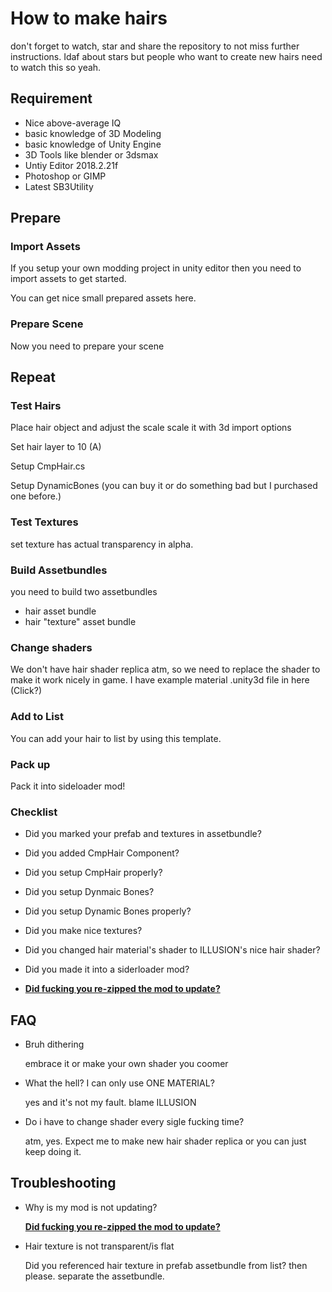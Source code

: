 # How to make hairs

don't forget to watch, star and share the repository to not miss further instructions. Idaf about stars but people who want to create new hairs need to watch this so yeah.

## Requirement
- Nice above-average IQ
- basic knowledge of 3D Modeling
- basic knowledge of Unity Engine
- 3D Tools like blender or 3dsmax
- Untiy Editor 2018.2.21f
- Photoshop or GIMP
- Latest SB3Utility 

## Prepare

### Import Assets

If you setup your own modding project in unity editor then you need to import assets to get started. 

You can get nice small prepared assets here.

### Prepare Scene

Now you need to prepare your scene

## Repeat

### Test Hairs

Place hair object and adjust the scale scale it with 3d import options 

Set hair layer to 10 (A)

Setup CmpHair.cs

Setup DynamicBones (you can buy it or do something bad but I purchased one before.)

### Test Textures

set texture has actual transparency in alpha.

### Build Assetbundles

you need to build two assetbundles

- hair asset bundle
- hair "texture" asset bundle

### Change shaders

We don't have hair shader replica atm, so we need to replace the shader to make it work nicely in game. I have example material .unity3d file in here (Click?)

### Add to List

You can add your hair to list by using this template.

### Pack up 

Pack it into sideloader mod!

### Checklist

- Did you marked your prefab and textures in assetbundle?
- Did you added CmpHair Component?
- Did you setup CmpHair properly?
- Did you setup Dynmaic Bones?
- Did you setup Dynamic Bones properly?
- Did you make nice textures?
- Did you changed hair material's shader to ILLUSION's nice hair shader?
- Did you made it into a siderloader mod?

- <u>**Did fucking you re-zipped the mod to update?**</u>

## FAQ

- Bruh dithering
  
  embrace it or make your own shader you coomer
  
- What the hell? I can only use ONE MATERIAL?

  yes and it's not my fault. blame ILLUSION
  
- Do i have to change shader every sigle fucking time?
 
  atm, yes. Expect me to make new hair shader replica or you can just keep doing it.

## Troubleshooting

- Why is my mod is not updating?

  <u>**Did fucking you re-zipped the mod to update?**</u>
  
- Hair texture is not transparent/is flat

  Did you referenced hair texture in prefab assetbundle from list? then please. separate the assetbundle.
